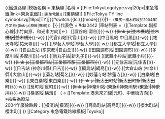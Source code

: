 {{鐵道路線
|模板名稱 = 東橫線
|名稱 = [[File:TokyuLogotype.svg|20px|東急電鐵|link=東急電鐵]] <span style="font-size:smaller">[[東急電鐵]]</span> [[東橫線]] [[File:Tokyu TY line symbol.svg|18px|TY]]{{#switch:{{lc:{{{mode}}}}}|1=<span style="font-size:smaller">（橫濱－櫻木町段於2004年1月31日{{link-ja|廢線|廃線}}）</span>|}}
|代表色 = #da0442
|車站列表 =（[[Template:副都心線|小竹向原、和光市方向]]←） [[澀谷站|澀谷]]{{-w}} <s>{{link-ja|並木橋站|並木橋駅|並木橋}}</s>{{-w}} [[代官山站|代官山]]{{-w}} [[中目黑站|中目黑]]{{-w}} [[祐天寺站|祐天寺]]{{-w}} [[學藝大學站|學藝大學]]{{-w}} [[都立大學站|都立大學]]{{-w}} [[自由丘站 (东京都)|自由丘]]{{-w}} [[田園調布站|田園調布]]{{-w}} [[多摩川站|多摩川]]{{-w}} [[新丸子站|新丸子]]{{-w}} [[武藏小杉站|武藏小杉]]{{-w}} <s>{{link-ja|工業都市站|工業都市駅|工業都市}}</s>{{-w}} [[元住吉站|元住吉]]{{-w}} [[日吉站 (神奈川縣)|日吉]]{{-w}} [[綱島站|綱島]]{{-w}} [[大倉山站 (神奈川縣)|大倉山]]{{-w}} [[菊名站|菊名]]{{-w}} [[妙蓮寺站|妙蓮寺]]{{-w}} [[白樂站|白樂]]{{-w}} [[東白樂站|東白樂]]{{-w}} <s>{{link-ja|新太田町站|新太田町駅|新太田町}}</s>{{-w}} [[反町站|反町]]{{-w}} <s>{{link-ja|神奈川站 (東急)|神奈川駅 (東急)|神奈川}}</s>{{-w}} [[橫濱站|橫濱]] （→ [[Template:港未來21線|元町、中華街方向]]）<br/>※<del>站名</del>為廢站<br/>2004年廢線路段：[[橫濱站|橫濱]]{{-w}} [[高島町站|高島町]]{{-w}} [[櫻木町站|櫻木町]]
}}<noinclude>
[[Category:東急電鐵路線模板|Toyoko]]
</noinclude>